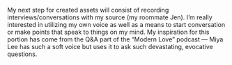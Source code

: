 My next step for created assets will consist of recording interviews/conversations with my source (my roommate Jen). I’m really interested in utilizing my own voice as well as a means to start conversation or make points that speak to things on my mind. My inspiration for this portion has come from the Q&A part of the “Modern Love” podcast — Miya Lee has such a soft voice but uses it to ask such devastating, evocative questions. 
